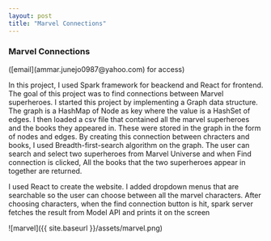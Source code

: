 ```yaml
---
layout: post
title: "Marvel Connections"
---
```


<h3>Marvel Connections</h3> ([email](ammar.junejo0987@yahoo.com) for access)

<p>In this project, I used Spark framework for beackend and React for frontend. The goal of this project was to find connections between Marvel superheroes. I started this project by implementing a Graph data structure. The graph is a HashMap of Node as key where the value is a HashSet of edges. I then loaded a csv file that contained all the marvel superheroes and the books they appeared in. These were stored in the graph in the form of nodes and edges. By creating this connection between chracters and books, I used Breadth-first-search algorithm on the graph. The user can search and select two superheroes from Marvel Universe and when Find connection is clicked, All the books that the two superheroes appear in together are returned.</p>

<p>I used React to create the website. I added dropdown menus that are searchable so the user can choose between all the marvel characters. After choosing characters, when the find connection button is hit, spark server fetches the result from Model API and prints it on the screen</p>

![marvel]({{ site.baseurl }}/assets/marvel.png)